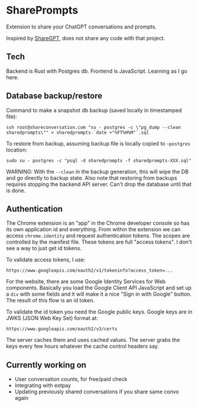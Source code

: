 # SharePrompts

Extension to share your ChatGPT conversations and prompts.

Inspired by [ShareGPT](https://github.com/domeccleston/sharegpt), does not share
any code with that project.

## Tech

Backend is Rust with Postgres db. Frontend is JavaScript. Learning as I go here.


## Database backup/restore

Command to make a snapshot db backup (saved locally in timestamped file):

    ssh root@shareconversation.com "su - postgres -c \"pg_dump --clean sharedprompts\"" > sharedprompts-`date +"%FT%H%M"`.sql

To restore from backup, assuming backup file is locally copied to `~postgres`
location:

    sudo su - postgres -c "psql -d sharedprompts -f sharedprompts-XXX.sql"

WARNING: With the `--clean` in the backup generation, this will wipe the DB and
go directly to backup state. Also note that restoring from backups requires
stopping the backend API server. Can't drop the database until that is done.

## Authentication

The Chrome extension is an "app" in the Chrome developer console so has its own
application id and everything. From within the extension we can access
`chrome.identity` and request authentication tokens. The scopes are controlled
by the manifest file. These tokens are full "access tokens". I don't see a way
to just get id tokens.

To validate access tokens, I use:

    https://www.googleapis.com/oauth2/v1/tokeninfo?access_token=...


For the website, there are some Google Identity Services for Web components.
Basically you load the Google Client API JavaScript and set up a `div` with some
fields and it will make it a nice "Sign in with Google" button. The result of
this flow is an id token.

To validate the id token you need the Google public keys. Google keys are in
JWKS (JSON Web Key Set) format at:

    https://www.googleapis.com/oauth2/v3/certs

The server caches them and uses cached values. The server grabs the keys every
few hours whatever the cache control headers say.

## Currently working on

* User conversation counts, for free/paid check
* Integrating with extpay
* Updating previously shared conversations if you share same convo again
